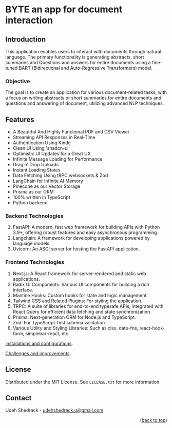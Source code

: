 # BYTE an app for document interaction

## Introduction

This application enables users to interact with documents through natural language. The primary functionality is generating abstracts, short summaries and Questions and answers for entire documents using a fine-tuned BART (Bidirectional and Auto-Regressive Transformers) model.

### Objective
The goal is to create an application for various document-related tasks, with a focus on writing abstracts or short summaries for entire documents and questions and answering of document, utilizing advanced NLP techniques.

## Features

- A Beautiful And Highly Functional PDF and CSV Viewer
- Streaming API Responses in Real-Time
- Authentication Using Kinde
- Clean UI Using 'shadcn-ui'
- Optimistic UI Updates for a Great UX
- Infinite Message Loading for Performance
- Drag n’ Drop Uploads
- Instant Loading States
- Data Fetching Using tRPC,websockets & Zod
- LangChain for Infinite AI Memory
- Pinecone as our Vector Storage
- Prisma as our ORM
- 100% written in TypeScript
- Python backend

### Backend Technologies

1. FastAPI: A modern, fast web framework for building APIs with Python 3.9+, offering robust features and easy asynchronous programming.
2. Langchain: A framework for developing applications powered by language models. 
3. Uvicorn: An ASGI server for hosting the FastAPI application.


### Frontend Technologies
1. Next.js: A React framework for server-rendered and static web applications.
2. Radix UI Components: Various UI components for building a rich interface.
3. Mantine Hooks: Custom hooks for state and logic management.
4. Tailwind CSS and Related Plugins: For styling the application.
5. TRPC: A suite of libraries for end-to-end typesafe APIs, integrated with React Query for efficient data fetching and state synchronization.
6. Prisma: Next-generation ORM for Node.js and TypeScript.
7. Zod: For TypeScript-first schema validation.
8. Various Utility and Styling Libraries: Such as clsx, date-fns, react-hook-form, simplebar-react, etc.

[installations and configurations](docs/installations.md).


[Challenges and improvements](docs/architecture.md).


## License

Distributed under the MIT License. See `LICENSE.txt` for more information.


<!-- CONTACT -->

## Contact

Udeh Shedrack - udehshedrack.u@gmail.com

<p align="right">(<a href="#readme-top">back to top</a>)</p>
